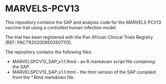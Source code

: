 # MARVELS-PCV13

This repository contains the SAP and analysis code for the MARVELS PCV13 vaccine trial using a controlled human infection model.

The trial has been registered with the Pan African Clinical Trials Registry (REF: PACTR202008503507113).

The repository contains the following files:
  - MARVELSPCV13_SAP_v1.1.Rmd - an R markdown script file containing the SAP.
  - MARVELSPCV13_SAP_v1.1.html - the html version of the SAP compiled from the *.Rmd markdown file.
